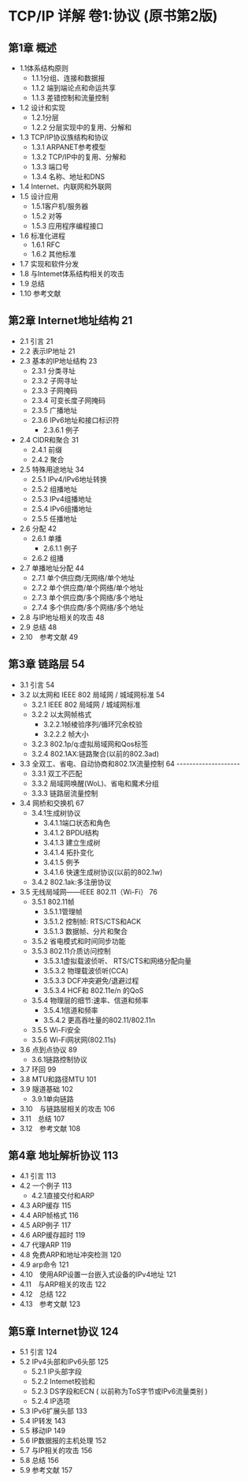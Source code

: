 # TCP/IP 详解 卷1:协议 (原书第2版)

## 第1章 概述

- 1.1体系结构原则
  - 1.1.1分组、连接和数据报
  - 1.1.2 端到端论点和命运共享
  - 1.1.3 差错控制和流量控制
- 1.2 设计和实现
  - 1.2.1分层
  - 1.2.2 分层实现中的复用、分解和
- 1.3 TCP/IP协议族结构和协议
  - 1.3.1 ARPANET参考模型
  - 1.3.2 TCP/IP中的复用、分解和
  - 1.3.3 端口号
  - 1.3.4 名称、地址和DNS
- 1.4 Internet、内联网和外联网
- 1.5 设计应用
  - 1.5.1客户机/服务器
  - 1.5.2 对等
  - 1.5.3 应用程序编程接口
- 1.6 标准化进程
  - 1.6.1 RFC
  - 1.6.2 其他标准
- 1.7 实现和软件分发
- 1.8 与Intemet体系结构相关的攻击
- 1.9 总结
- 1.10 参考文献

## 第2章 Internet地址结构 21

- 2.1 引言 21
- 2.2 表示IP地址 21
- 2.3 基本的IP地址结构 23
  - 2.3.1 分类寻址
  - 2.3.2 子网寻址
  - 2.3.3 子网掩码
  - 2.3.4 可变长度子网掩码
  - 2.3.5 广播地址
  - 2.3.6 IPv6地址和接口标识符
    - 2.3.6.1 例子
- 2.4 CIDR和聚合 31
  - 2.4.1 前缀
  - 2.4.2 聚合
- 2.5 特殊用途地址 34
  - 2.5.1 IPv4/IPv6地址转换
  - 2.5.2 组播地址
  - 2.5.3 IPv4组播地址
  - 2.5.4 IPv6组播地址
  - 2.5.5 任播地址
- 2.6 分配 42
  - 2.6.1 单播
    - 2.6.1.1 例子
  - 2.6.2 组播
- 2.7 单播地址分配 44
  - 2.7.1 单个供应商/无网络/单个地址
  - 2.7.2 单个供应商/单个网络/单个地址
  - 2.7.3 单个供应商/多个网络/多个地址
  - 2.7.4 多个供应商/多个网络/多个地址
- 2.8 与IP地址相关的攻击 48
- 2.9 总结 48
- 2.10　参考文献 49

## 第3章 链路层 54

- 3.1 引言 54
- 3.2 以太网和 IEEE 802 局域网 / 城域网标准 54
  - 3.2.1 IEEE 802 局域网 / 城域网标准
  - 3.2.2 以太网帧格式
    - 3.2.2.1帧棱验序列/循环冗余校验
    - 3.2.2.2 帧大小
  - 3.2.3 802.1p/q:虚拟局域网和Qos标签
  - 3.2.4 802.1AX:链路聚合(以前的802.3ad)
- 3.3 全双工、省电、自动协商和802.1X流量控制 64 --------------------
  - 3.3.1 双工不匹配
  - 3.3.2 局域网唤醒(WoL)、省电和魔术分组
  - 3.3.3 链路层流量控制
- 3.4 网桥和交换机 67
  - 3.4.1生成树协议
    - 3.4.1.1端口状态和角色
    - 3.4.1.2 BPDU结构
    - 3.4.1.3 建立生成树
    - 3.4.1.4 拓扑变化
    - 3.4.1.5 例予
    - 3.4.1.6 快速生成树协议(以前的802.1w)
  - 3.4.2 802.1ak:多注册协议
- 3.5 无线局域网——IEEE 802.11（Wi-Fi） 76
  - 3.5.1 802.11帧
    - 3.5.1.1管理帧
    - 3.5.1.2 控制帧: RTS/CTS和ACK
    - 3.5.1.3 数据帧、分片和聚合
  - 3.5.2 省电模式和时间同步功能
  - 3.5.3 802.11介质访问控制
    - 3.5.3.1虚拟载波侦听、 RTS/CTS和网络分配向量
    - 3.5.3.2 物理载波侦听(CCA)
    - 3.5.3.3 DCF冲突避免/退避过程
    - 3.5.3.4 HCF和 802.11e/n 的QoS
  - 3.5.4 物理层的细节:速率、信道和频率
    - 3.5.4.1信道和频率
    - 3.5.4.2 更高吞吐量的802.11/802.11n
  - 3.5.5 Wi-Fi安全
  - 3.5.6 Wi-Fi网状网(802.11s)
- 3.6 点到点协议 89
  - 3.6.1链路控制协议
- 3.7 环回 99
- 3.8 MTU和路径MTU 101
- 3.9 隧道基础 102
  - 3.9.1单向链路
- 3.10　与链路层相关的攻击 106
- 3.11　总结 107
- 3.12　参考文献 108

## 第4章 地址解析协议 113

- 4.1 引言 113
- 4.2 一个例子 113
  - 4.2.1直接交付和ARP
- 4.3 ARP缓存 115
- 4.4 ARP帧格式 116
- 4.5 ARP例子 117
- 4.6 ARP缓存超时 119
- 4.7 代理ARP 119
- 4.8 免费ARP和地址冲突检测 120
- 4.9 arp命令 121
- 4.10　使用ARP设置一台嵌入式设备的IPv4地址 121
- 4.11　与ARP相关的攻击 122
- 4.12　总结 122
- 4.13　参考文献 123
 
## 第5章 Internet协议 124

- 5.1 引言 124
- 5.2 IPv4头部和IPv6头部 125
  - 5.2.1 IP头部字段
  - 5.2.2 Intemet校验和
  - 5.2.3 DS字段和ECN ( 以前称为ToS字节或IPv6流量类别 )
  - 5.2.4 IP选项
- 5.3 IPv6扩展头部 133
- 5.4 IP转发 143
- 5.5 移动IP 149
- 5.6 IP数据报的主机处理 152
- 5.7 与IP相关的攻击 156
- 5.8 总结 156
- 5.9 参考文献 157